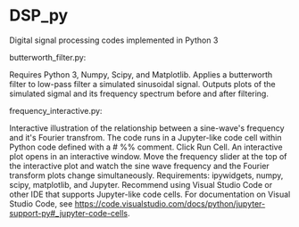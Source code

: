 # DSP_py
Digital signal processing codes implemented in Python 3

butterworth_filter.py:

Requires Python 3, Numpy, Scipy, and Matplotlib.
Applies a butterworth filter to low-pass filter a simulated sinusoidal
signal. Outputs plots of the simulated sigmal and its frequency 
spectrum before and after filtering.


frequency_interactive.py:

Interactive illustration of the relationship between a sine-wave's frequency and it's Fourier transfrom.
The code runs in a Jupyter-like code cell within Python code defined with a # %% comment. Click Run Cell. An interactive plot opens in an interactive window. Move the frequency slider at the top of the interactive plot and watch the sine wave frequency and the Fourier transform plots change simultaneously. Requirements: ipywidgets, numpy, scipy, matplotlib, and Jupyter. Recommend using Visual Studio Code or other IDE that supports Jupyter-like code cells. For documentation on Visual Studio Code, see https://code.visualstudio.com/docs/python/jupyter-support-py#_jupyter-code-cells. 
